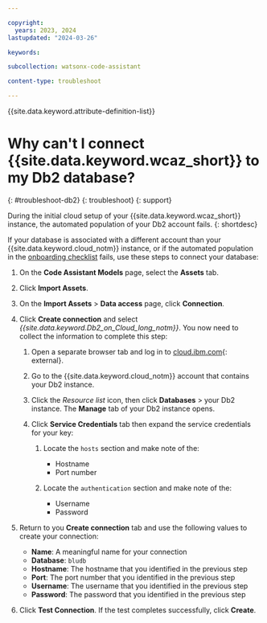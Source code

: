 ```yaml
---

copyright:
  years: 2023, 2024
lastupdated: "2024-03-26"

keywords:

subcollection: watsonx-code-assistant

content-type: troubleshoot

---
```



{{site.data.keyword.attribute-definition-list}}

# Why can't I connect {{site.data.keyword.wcaz_short}} to my Db2 database?
{: #troubleshoot-db2}
{: troubleshoot}
{: support}

During the initial cloud setup of your {{site.data.keyword.wcaz_short}} instance, the automated population of your Db2 account fails.
{: shortdesc}

If your database is associated with a different account than your {{site.data.keyword.cloud_notm}} instance, or if the automated population in the [onboarding checklist](/docs/watsonx-code-assistant?topic=watsonx-code-assistant-cloud-setup-z) fails, use these steps to connect your database:

1. On the **Code Assistant Models** page, select the **Assets** tab.

2. Click **Import Assets**.

3. On the **Import Assets** > **Data access** page, click **Connection**.

4. Click **Create connection** and select *{{site.data.keyword.Db2_on_Cloud_long_notm}}*. You now need to collect the information to complete this step:

   1. Open a separate browser tab and log in to [cloud.ibm.com](https://cloud.ibm.com/){: external}.
   2. Go to the {{site.data.keyword.cloud_notm}} account that contains your Db2 instance.
   3. Click the *Resource list* icon, then click **Databases** > your Db2 instance. The **Manage** tab of your Db2 instance opens.
   4. Click **Service Credentials** tab then expand the service credentials for your key:

      1. Locate the `hosts` section and make note of the:

         - Hostname
         - Port number

      2. Locate the `authentication` section and make note of the:

         - Username
         - Password

5. Return to you **Create connection** tab and use the following values to create your connection:

    - **Name**: A meaningful name for your connection
    - **Database**: `bludb`
    - **Hostname**: The hostname that you identified in the previous step
    - **Port**: The port number that you identified in the previous step
    - **Username**: The username that you identified in the previous step
    - **Password**: The password that you identified in the previous step

11. Click **Test Connection**. If the test completes successfully, click **Create**.
